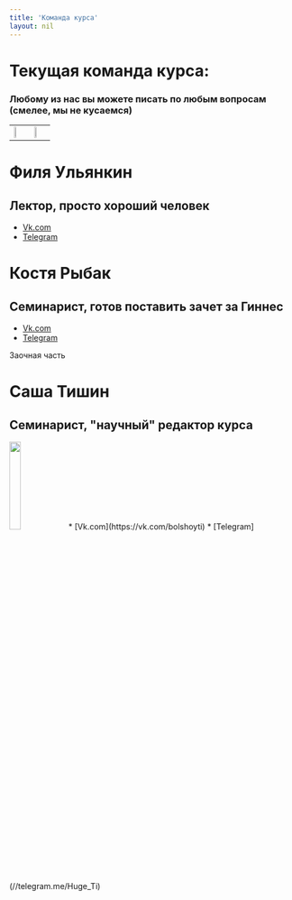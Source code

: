 ```yaml
---
title: 'Команда курса'
layout: nil
---
```



# Текущая команда курса:

### Любому из нас вы можете писать по любым вопросам (смелее, мы не кусаемся)

|           |           |
|-----------|-----------|
| <img src="https://github.com/FUlyankin/LaTeX/blob/master/docs/_includes/photo1.jpg?raw=true" style="width:20%">          |     <img src="https://github.com/FUlyankin/LaTeX/blob/master/docs/_includes/photo2.jpg?raw=true" style="width:20%">      |


# Филя Ульянкин
## Лектор, просто хороший человек

* [Vk.com](https://vk.com/ppilif)   
* [Telegram](//telegram.me/ppilif)   

# Костя Рыбак
## Семинарист, готов поставить зачет за Гиннес

* [Vk.com](https://vk.com/rybakconst)   
* [Telegram](//telegram.me/rybakconst)   

Заочная часть

# Саша Тишин
## Семинарист, "научный" редактор курса
<img src="https://github.com/FUlyankin/LaTeX/blob/master/docs/_includes/photo3.jpg?raw=true" style="width:20%">
* [Vk.com](https://vk.com/bolshoyti)   
* [Telegram](//telegram.me/Huge_Ti)   
